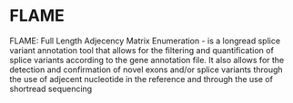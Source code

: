 # FLAME
FLAME: Full Length Adjecency Matrix Enumeration - is a longread splice variant annotation tool that allows for the filtering and quantification of splice variants according to the gene annotation file. It also allows for the detection and confirmation of novel exons and/or splice variants through the use of adjecent nucleotide in the reference and through the use of shortread sequencing

